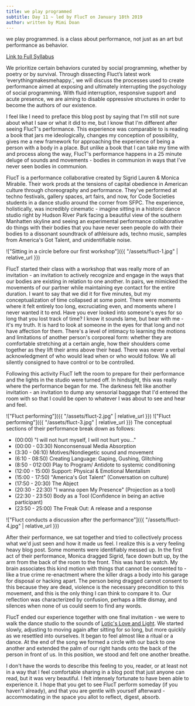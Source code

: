 ```yaml
---
title: we play programmed
subtitle: Day 11 ~ led by FlucT on January 18th 2019
author: written by Mimi Doan
---
```


we play programmed. is a class about performance, not just as an art but performance as behavior.

[Link to Full Syllabus](https://docs.google.com/document/d/1-UMjwqIkazFVAMA9pLwBABdhQi4eBc4pHWEj2xq1Fiw/edit?ts=5c26ff07)

We prioritize certain behaviors curated by social programming, whether by poetry or by survival. Through dissecting Fluct’s latest work ‘everythingmakesmehappy.’, we will discuss the processes used to create performance aimed at exposing and ultimately interrupting the psychology of social programming. With fluid interruption, responsive support and acute presence, we are aiming to disable oppressive structures in order to become the authors of our existence.<br>

I feel like I need to preface this blog post by saying that I'm still not sure about what I saw or what it did to me, but I know that I'm different after seeing FlucT's performance. This experience was comparable to is reading a book that jars me ideologically, changes my conception of possibility, gives me a new framework for approaching the experience of being a person with a body in a place. But unlike a book that I can take my time with and process along the way, FlucT's performance happens in a 25 minute deluge of sounds and movements - bodies in communion in ways that I've never seen bodies in communion.

FlucT is a performance collaborative created by Sigrid Lauren & Monica Mirabile. Their work prods at the tensions of capital obedience in American culture through choreography and performance. They've performed at techno festivals, gallery spaces, art fairs, and now, for Code Societies students in a dance studio around the corner from SFPC. The experience, holistically, was incredibly cinematic - imagine sitting in a historic dance studio right by Hudson River Park facing a beautiful view of the southern Manhatten skyline and seeing an experimental performance collaborative do things with their bodies that you have never seen people do with their bodies to a dissonant soundtrack of athleisure ads, techno music, samples from America's Got Talent, and unidentifiable noise.

!["Sitting in a circle before our first workshop"]({{ "/assets/fluct-1.jpg" | relative_url }})

FlucT started their class with a workshop that was really more of an invitation - an invitation to actively recognize and engage in the ways that our bodies are existing in relation to one another. In pairs, we mimicked the movements of our partner while maintaining eye contact for the entire duration. I want to say that we did it for five minutes, but my conceptualization of time collapsed at some point. There were moments where it felt entirely too long, excruciating even, and moments where I never wanted it to end. Have you ever looked into someone's eyes for so long that you lost track of time? I know it sounds lame, but bear with me - it's my truth. It is hard to look at someone in the eyes for that long and not have affection for them. There's a level of intimacy to learning the motions and limitations of another person's corporeal form: whether they are comfortable stretching at a certain angle, how their shoulders come together as they lift their arms above their head. There was never a verbal acknowledgment of who would lead when or who would follow. We all silently consigned to have control or to be controlled.

Following this activity FlucT left the room to prepare for their performance and the lights in the studio were turned off. In hindsight, this was really where the performance began for me. The darkness felt like another invitation - an invitation to dump any sensorial baggage that I'd entered the room with so that I could be open to whatever I was about to see and hear and feel.

!["Fluct performing"]({{ "/assets/fluct-2.jpg" | relative_url }})
!["Fluct performing"]({{ "/assets/fluct-3.jpg" | relative_url }})
The conceptual sections of their performance break down as follows:
- (00:00) "I will not hurt myself, I will not hurt you..."
- (00:00 - 03:30) Nonconsensual Media Absorption
- (3:30 - 06:10) Motives/Nondiegetic sound and movement
- (6:10 - 08:50) Creating Language: Gaping, Gushing, Glitching
- (8:50 - 012:00) Play to Program/ Antidote to systemic conditioning
- (12:00 - 15:00) Support: Physical & Emotional Mentalism
- (15:00 - 17:50) "America's Got Talent" (Conversation on culture)
- (17:50 - 20:30) The Abject
- (20:30 - 22:30) "I wanna open My Presence" (Projection as a tool)
- (22:30 - 23:50) Body as a Tool (Confidence in being an active participant)
- (23:50 - 25:00) The Freak Out: A release and a response


!["Fluct conducts a discussion after the performance"]({{ "/assets/fluct-4.jpg" | relative_url }})

After their performance, we sat together and tried to collectively process what we'd just seen and how it made us feel. I realize this is a very feeling heavy blog post. Some moments were identifiably messed up. In the first act of their performance, Monica dragged Sigrid, face down butt up, by the arm from the back of the room to the front. This was hard to watch. My brain associates this kind motion with things that cannot be consented to - like a true crime re-enactment where the killer drags a body into his garage for disposal or hacking apart. The person being dragged cannot consent to this because they are dead, violence is the necessary precondition to this movement, and this is the only thing I can think to compare it to. Our reflection was characterized by confusion, perhaps a little dismay, and silences when none of us could seem to find any words.

FlucT ended our experience together with one final invitation - we were to walk the dance studio to the sounds of [Lotic's Love and Light](https://soundcloud.com/lotic/love-and-light). We started slowly, adjusting to moving again after sitting for so long, but more quickly as we resettled into ourselves. It began to feel almost like a ritual or a dance. At the end of the song we formed a circle with our back to one another and extended the palm of our right hands onto the back of the person in front of us. In this position, we stood and felt one another breathe.

I don't have the words to describe this feeling to you, reader, or at least not in a way that I feel comfortable sharing in a blog post that just anyone can read, but it was very beautiful. I felt intensely fortunate to have been able to experience it. I hope that you get to see FlucT perform someday (if you haven't already), and that you are gentle with yourself afterward - accommodating in the space you allot to reflect, digest, absorb.
